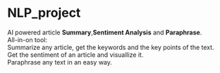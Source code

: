 # NLP_project<br>
AI powered article <b>Summary</b>,<b>Sentiment Analysis</b> and <b>Paraphrase</b>. <br>
All-in-on tool: <br>Summarize any article, get the keywords and the key points of the text.
<br>Get the sentiment of an article and visuallize it.
<br>Paraphrase any text in an easy way.
